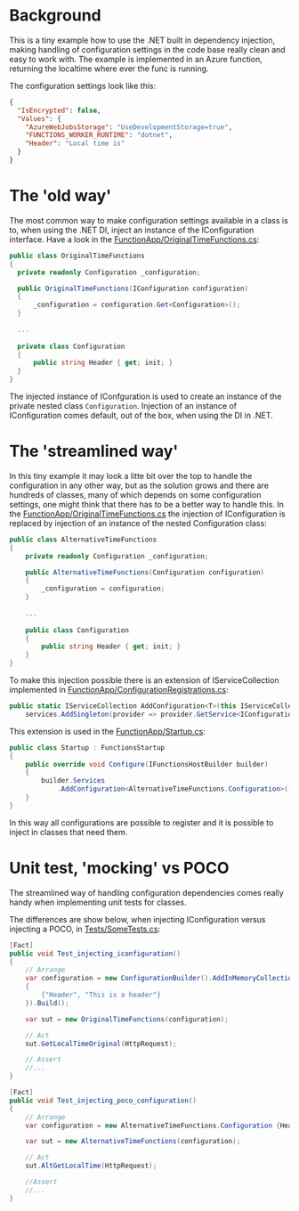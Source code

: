 # Background
This is a tiny example how to use the .NET built in dependency injection, making handling of configuration settings in the code base really clean and easy to work with. The example is implemented in an Azure function, returning the localtime where ever the func is running.

The configuration settings look like this:
```json
{
  "IsEncrypted": false,
  "Values": {
    "AzureWebJobsStorage": "UseDevelopmentStorage=true",
    "FUNCTIONS_WORKER_RUNTIME": "dotnet",
    "Header": "Local time is"
  }
}
```

# The 'old way'
The most common way to make configuration settings available in a class is to, when using the .NET DI, inject an instance of the IConfiguration interface. Have a look in the [FunctionApp/OriginalTimeFunctions.cs](FunctionApp/OriginalTimeFunctions.cs):
```csharp
public class OriginalTimeFunctions
{
  private readonly Configuration _configuration;

  public OriginalTimeFunctions(IConfiguration configuration)
  {
      _configuration = configuration.Get<Configuration>();
  }
  
  ...
  
  private class Configuration
  {
      public string Header { get; init; }
  }
}
```

The injected instance of IConfguration is used to create an instance of the private nested class `Configuration`. 
Injection of an instance of IConfiguration comes default, out of the box, when using the DI in .NET.

# The 'streamlined way'
In this tiny example it may look a litte bit over the top to handle the configuration in any other way, but as the solution grows and there are hundreds of classes, many of which depends on some configuration settings, one might think that there has to be a better way to handle this.
In the [FunctionApp/OriginalTimeFunctions.cs](FunctionApp/AlternativeTimeFunctions.cs) the injection of IConfiguration is replaced by injection of an instance of the nested Configuration class:
```csharp
public class AlternativeTimeFunctions
{
    private readonly Configuration _configuration;

    public AlternativeTimeFunctions(Configuration configuration)
    {
        _configuration = configuration;
    }
    
    ...
    
    public class Configuration
    {
        public string Header { get; init; }
    }
}
```

To make this injection possible there is an extension of IServiceCollection implemented in [FunctionApp/ConfigurationRegistrations.cs](FunctionApp/ConfigurationRegistrations.cs):
```csharp
public static IServiceCollection AddConfiguration<T>(this IServiceCollection services) where T : class =>
    services.AddSingleton(provider => provider.GetService<IConfiguration>().Get<T>());
```
This extension is used in the [FunctionApp/Startup.cs](FunctionApp/Startup.cs):
```csharp
public class Startup : FunctionsStartup
{
    public override void Configure(IFunctionsHostBuilder builder)
    {
        builder.Services
            .AddConfiguration<AlternativeTimeFunctions.Configuration>();
    }
}
```
In this way all configurations are possible to register and it is possible to inject in classes that need them.

# Unit test, 'mocking' vs POCO
The streamlined way of handling configuration dependencies comes really handy when implementing unit tests for classes.

The differences are show below, when injecting IConfiguration versus injecting a POCO, in [Tests/SomeTests.cs](Tests/SomeTests.cs):
```csharp
[Fact]
public void Test_injecting_iconfiguration()
{
    // Arrange
    var configuration = new ConfigurationBuilder().AddInMemoryCollection(new Dictionary<string, string>()
    {
        {"Header", "This is a header"}
    }).Build();

    var sut = new OriginalTimeFunctions(configuration);

    // Act
    sut.GetLocalTimeOriginal(HttpRequest);

    // Assert
    //...
}

[Fact]
public void Test_injecting_poco_configuration()
{
    // Arrange
    var configuration = new AlternativeTimeFunctions.Configuration {Header = "This is a header"};

    var sut = new AlternativeTimeFunctions(configuration);

    // Act
    sut.AltGetLocalTime(HttpRequest);

    //Assert
    //...
}
```
